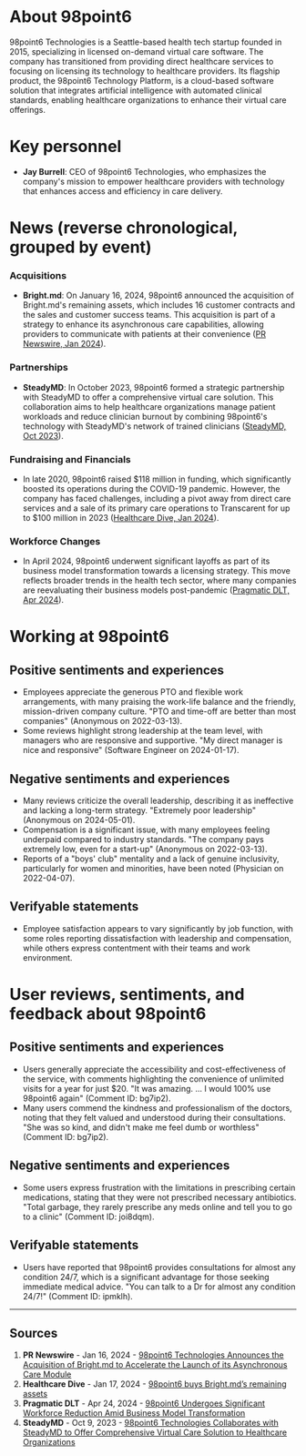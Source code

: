 # About 98point6

98point6 Technologies is a Seattle-based health tech startup founded in 2015, specializing in licensed on-demand virtual care software. The company has transitioned from providing direct healthcare services to focusing on licensing its technology to healthcare providers. Its flagship product, the 98point6 Technology Platform, is a cloud-based software solution that integrates artificial intelligence with automated clinical standards, enabling healthcare organizations to enhance their virtual care offerings.

# Key personnel

- **Jay Burrell**: CEO of 98point6 Technologies, who emphasizes the company's mission to empower healthcare providers with technology that enhances access and efficiency in care delivery.

# News (reverse chronological, grouped by event)

### Acquisitions
- **Bright.md**: On January 16, 2024, 98point6 announced the acquisition of Bright.md's remaining assets, which includes 16 customer contracts and the sales and customer success teams. This acquisition is part of a strategy to enhance its asynchronous care capabilities, allowing providers to communicate with patients at their convenience ([PR Newswire, Jan 2024](https://www.prnewswire.com/news-releases/98point6-technologies-announces-the-acquisition-of-brightmd-to-accelerate-the-launch-of-its-asynchronous-care-module-302034295.html)).

### Partnerships
- **SteadyMD**: In October 2023, 98point6 formed a strategic partnership with SteadyMD to offer a comprehensive virtual care solution. This collaboration aims to help healthcare organizations manage patient workloads and reduce clinician burnout by combining 98point6's technology with SteadyMD's network of trained clinicians ([SteadyMD, Oct 2023](https://www.steadymd.com/blog/98point6-technologies-collaborates-with-steadymd-to-offer-comprehensive-virtual-care-solution-to-healthcare-organizations/)).

### Fundraising and Financials
- In late 2020, 98point6 raised $118 million in funding, which significantly boosted its operations during the COVID-19 pandemic. However, the company has faced challenges, including a pivot away from direct care services and a sale of its primary care operations to Transcarent for up to $100 million in 2023 ([Healthcare Dive, Jan 2024](https://www.healthcaredive.com/news/98point6-buys-bright-md-assets/704661/)).

### Workforce Changes
- In April 2024, 98point6 underwent significant layoffs as part of its business model transformation towards a licensing strategy. This move reflects broader trends in the health tech sector, where many companies are reevaluating their business models post-pandemic ([Pragmatic DLT, Apr 2024](https://pragmaticdlt.com/news/98point6-undergoes-significant-workforce-reduction-amid-business-model-transformation/)).

# Working at 98point6

## Positive sentiments and experiences
- Employees appreciate the generous PTO and flexible work arrangements, with many praising the work-life balance and the friendly, mission-driven company culture. "PTO and time-off are better than most companies" (Anonymous on 2022-03-13).
- Some reviews highlight strong leadership at the team level, with managers who are responsive and supportive. "My direct manager is nice and responsive" (Software Engineer on 2024-01-17).

## Negative sentiments and experiences
- Many reviews criticize the overall leadership, describing it as ineffective and lacking a long-term strategy. "Extremely poor leadership" (Anonymous on 2024-05-01).
- Compensation is a significant issue, with many employees feeling underpaid compared to industry standards. "The company pays extremely low, even for a start-up" (Anonymous on 2022-03-13).
- Reports of a "boys' club" mentality and a lack of genuine inclusivity, particularly for women and minorities, have been noted (Physician on 2022-04-07).

## Verifyable statements
- Employee satisfaction appears to vary significantly by job function, with some roles reporting dissatisfaction with leadership and compensation, while others express contentment with their teams and work environment.

# User reviews, sentiments, and feedback about 98point6

## Positive sentiments and experiences
- Users generally appreciate the accessibility and cost-effectiveness of the service, with comments highlighting the convenience of unlimited visits for a year for just $20. "It was amazing. ... I would 100% use 98point6 again" (Comment ID: bg7ip2).
- Many users commend the kindness and professionalism of the doctors, noting that they felt valued and understood during their consultations. "She was so kind, and didn't make me feel dumb or worthless" (Comment ID: bg7ip2).

## Negative sentiments and experiences
- Some users express frustration with the limitations in prescribing certain medications, stating that they were not prescribed necessary antibiotics. "Total garbage, they rarely prescribe any meds online and tell you to go to a clinic" (Comment ID: joi8dqm).

## Verifyable statements
- Users have reported that 98point6 provides consultations for almost any condition 24/7, which is a significant advantage for those seeking immediate medical advice. "You can talk to a Dr for almost any condition 24/7!" (Comment ID: ipmklh).

---

## Sources
1. **PR Newswire** - Jan 16, 2024 - [98point6 Technologies Announces the Acquisition of Bright.md to Accelerate the Launch of its Asynchronous Care Module](https://www.prnewswire.com/news-releases/98point6-technologies-announces-the-acquisition-of-brightmd-to-accelerate-the-launch-of-its-asynchronous-care-module-302034295.html)
2. **Healthcare Dive** - Jan 17, 2024 - [98point6 buys Bright.md’s remaining assets](https://www.healthcaredive.com/news/98point6-buys-bright-md-assets/704661/)
3. **Pragmatic DLT** - Apr 24, 2024 - [98point6 Undergoes Significant Workforce Reduction Amid Business Model Transformation](https://pragmaticdlt.com/news/98point6-undergoes-significant-workforce-reduction-amid-business-model-transformation/)
4. **SteadyMD** - Oct 9, 2023 - [98point6 Technologies Collaborates with SteadyMD to Offer Comprehensive Virtual Care Solution to Healthcare Organizations](https://www.steadymd.com/blog/98point6-technologies-collaborates-with-steadymd-to-offer-comprehensive-virtual-care-solution-to-healthcare-organizations/)